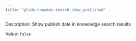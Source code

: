 ```yaml
---
title: "glide.knowman.search.show_published"
---
```


Description: Show publish date in knowledge search results

Value: `false`